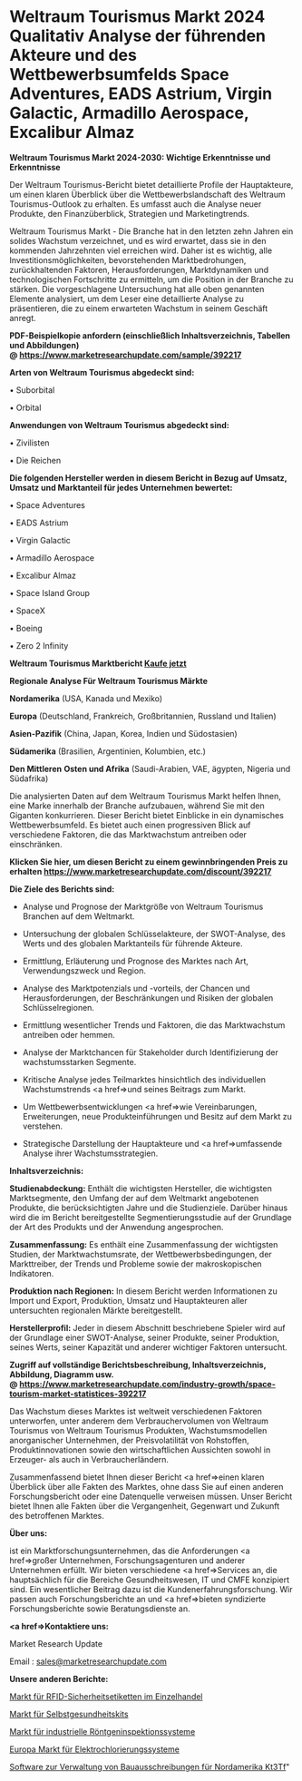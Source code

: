 # Weltraum Tourismus Markt 2024 Qualitativ Analyse der führenden Akteure und des Wettbewerbsumfelds Space Adventures, EADS Astrium, Virgin Galactic, Armadillo Aerospace, Excalibur Almaz

<strong>Weltraum Tourismus Markt 2024-2030: Wichtige Erkenntnisse und Erkenntnisse</strong>

Der Weltraum Tourismus-Bericht bietet detaillierte Profile der Hauptakteure, um einen klaren Überblick über die Wettbewerbslandschaft des Weltraum Tourismus-Outlook zu erhalten. Es umfasst auch die Analyse neuer Produkte, den Finanzüberblick, Strategien und Marketingtrends.

Weltraum Tourismus Markt - Die Branche hat in den letzten zehn Jahren ein solides Wachstum verzeichnet, und es wird erwartet, dass sie in den kommenden Jahrzehnten viel erreichen wird. Daher ist es wichtig, alle Investitionsmöglichkeiten, bevorstehenden Marktbedrohungen, zurückhaltenden Faktoren, Herausforderungen, Marktdynamiken und technologischen Fortschritte zu ermitteln, um die Position in der Branche zu stärken. Die vorgeschlagene Untersuchung hat alle oben genannten Elemente analysiert, um dem Leser eine detaillierte Analyse zu präsentieren, die zu einem erwarteten Wachstum in seinem Geschäft anregt.

<strong><b>PDF-Beispielkopie anfordern (einschließlich Inhaltsverzeichnis, Tabellen und Abbildungen) @ </b></strong><strong><a href=https://www.marketresearchupdate.com/sample/392217><strong>https://www.marketresearchupdate.com/sample/392217</u></a></strong></strong>

<strong>Arten von Weltraum Tourismus abgedeckt sind:</strong>

• Suborbital

• Orbital

<strong>Anwendungen von Weltraum Tourismus abgedeckt sind:</strong>

• Zivilisten

• Die Reichen

<strong>Die folgenden Hersteller werden in diesem Bericht in Bezug auf Umsatz, Umsatz und Marktanteil für jedes Unternehmen bewertet:</strong>

• Space Adventures

• EADS Astrium

• Virgin Galactic

• Armadillo Aerospace

• Excalibur Almaz

• Space Island Group

• SpaceX

• Boeing

• Zero 2 Infinity

<strong>Weltraum Tourismus Marktbericht <a href=https://www.marketresearchupdate.com/buynow/392217>Kaufe jetzt</a></strong>

<strong>Regionale Analyse Für Weltraum Tourismus Märkte</strong>

<strong>Nordamerika</strong> (USA, Kanada und Mexiko)

<strong>Europa</strong> (Deutschland, Frankreich, Großbritannien, Russland und Italien)

<strong>Asien-Pazifik</strong> (China, Japan, Korea, Indien und Südostasien)

<strong>Südamerika</strong> (Brasilien, Argentinien, Kolumbien, etc.)

<strong>Den Mittleren</strong> <strong>Osten und Afrika</strong> (Saudi-Arabien, VAE, ägypten, Nigeria und Südafrika)

Die analysierten Daten auf dem Weltraum Tourismus Markt helfen Ihnen, eine Marke innerhalb der Branche aufzubauen, während Sie mit den Giganten konkurrieren. Dieser Bericht bietet Einblicke in ein dynamisches Wettbewerbsumfeld. Es bietet auch einen progressiven Blick auf verschiedene Faktoren, die das Marktwachstum antreiben oder einschränken.

<strong>Klicken Sie hier, um diesen Bericht zu einem gewinnbringenden Preis zu erhalten
</strong><strong><a href=https://www.marketresearchupdate.com/discount/392217>https://www.marketresearchupdate.com/discount/392217</b></u></strong></a>

<strong>Die Ziele des Berichts sind:</strong>

- Analyse und Prognose der Marktgröße von Weltraum Tourismus Branchen auf dem Weltmarkt.

- Untersuchung der globalen Schlüsselakteure, der SWOT-Analyse, des Werts und des globalen Marktanteils für führende Akteure.

- Ermittlung, Erläuterung und Prognose des Marktes nach Art, Verwendungszweck und Region.

- Analyse des Marktpotenzials und -vorteils, der Chancen und Herausforderungen, der Beschränkungen und Risiken der globalen Schlüsselregionen.

- Ermittlung wesentlicher Trends und Faktoren, die das Marktwachstum antreiben oder hemmen.

- Analyse der Marktchancen für Stakeholder durch Identifizierung der wachstumsstarken Segmente.

- Kritische Analyse jedes Teilmarktes hinsichtlich des individuellen Wachstumstrends <a href=>und</a> seines Beitrags zum Markt.

- Um Wettbewerbsentwicklungen <a href=>wie</a> Vereinbarungen, Erweiterungen, neue Produkteinführungen und Besitz auf dem Markt zu verstehen.

- Strategische Darstellung der Hauptakteure und <a href=>umfas</a>sende Analyse ihrer Wachstumsstrategien.

<strong>Inhaltsverzeichnis:</strong>

<strong>Studienabdeckung:</strong> Enthält die wichtigsten Hersteller, die wichtigsten Marktsegmente, den Umfang der auf dem Weltmarkt angebotenen Produkte, die berücksichtigten Jahre und die Studienziele. Darüber hinaus wird die im Bericht bereitgestellte Segmentierungsstudie auf der Grundlage der Art des Produkts und der Anwendung angesprochen.

<strong>Zusammenfassung:</strong> Es enthält eine Zusammenfassung der wichtigsten Studien, der Marktwachstumsrate, der Wettbewerbsbedingungen, der Markttreiber, der Trends und Probleme sowie der makroskopischen Indikatoren.

<strong>Produktion nach Regionen:</strong> In diesem Bericht werden Informationen zu Import und Export, Produktion, Umsatz und Hauptakteuren aller untersuchten regionalen Märkte bereitgestellt.

<strong>Herstellerprofil:</strong> Jeder in diesem Abschnitt beschriebene Spieler wird auf der Grundlage einer SWOT-Analyse, seiner Produkte, seiner Produktion, seines Werts, seiner Kapazität und anderer wichtiger Faktoren untersucht.

<strong><b>Zugriff auf vollständige Berichtsbeschreibung, Inhaltsverzeichnis, Abbildung, Diagramm usw. @ </b></strong><strong><a href=https://www.marketresearchupdate.com/industry-growth/space-tourism-market-statistices-392217>https://www.marketresearchupdate.com/industry-growth/space-tourism-market-statistices-392217</a></strong>

Das Wachstum dieses Marktes ist weltweit verschiedenen Faktoren unterworfen, unter anderem dem Verbrauchervolumen von Weltraum Tourismus von Weltraum Tourismus Produkten, Wachstumsmodellen anorganischer Unternehmen, der Preisvolatilität von Rohstoffen, Produktinnovationen sowie den wirtschaftlichen Aussichten sowohl in Erzeuger- als auch in Verbraucherländern.

Zusammenfassend bietet Ihnen dieser Bericht <a href=>einen</a> klaren Überblick über alle Fakten des Marktes, ohne dass Sie auf einen anderen Forschungsbericht oder eine Datenquelle verweisen müssen. Unser Bericht bietet Ihnen alle Fakten über die Vergangenheit, Gegenwart und Zukunft des betroffenen Marktes.

<strong>Über uns:</strong>

 ist ein Marktforschungsunternehmen, das die Anforderungen <a href=>großer</a> Unternehmen, Forschungsagenturen und anderer Unternehmen erfüllt. Wir bieten verschiedene <a href=>Services</a> an, die hauptsächlich für die Bereiche Gesundheitswesen, IT und CMFE konzipiert sind. Ein wesentlicher Beitrag dazu ist die Kundenerfahrungsforschung. Wir passen auch Forschungsberichte an und <a href=>bieten</a> syndizierte Forschungsberichte sowie Beratungsdienste an.

<strong><a href=>Kontaktiere uns:</a></strong>

Market Research Update

Email : sales@marketresearchupdate.com

<strong>Unsere anderen Berichte:</strong>

<a href=https://www.linkedin.com/pulse/retail-rfid-security-tags-market-demand-future>Markt für RFID-Sicherheitsetiketten im Einzelhandel</a>

<a href=https://www.linkedin.com/pulse/self-health-kits-market-size-emerging-trends>Markt für Selbstgesundheitskits</a>

<a href=https://www.linkedin.com/pulse/industrial-x-ray-inspection-systems-market-1c>Markt für industrielle Röntgeninspektionssysteme</a>

<a href=https://www.linkedin.com/pulse/europe-electrochlorination-systems-market-2023-global>Europa Markt für Elektrochlorierungssysteme</a>

<a href=https://www.linkedin.com/pulse/north-america-construction-bid-management-software-kt3tf/>Software zur Verwaltung von Bauausschreibungen für Nordamerika Kt3Tf</a>"
